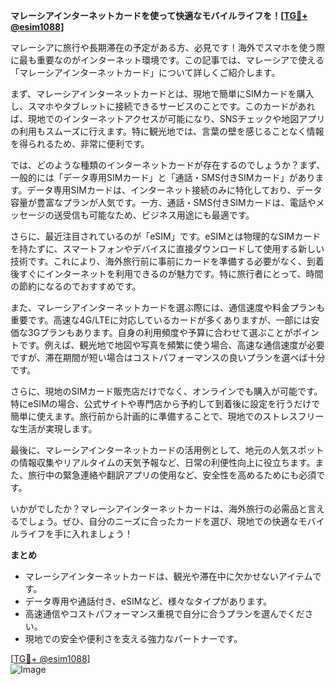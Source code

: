 **マレーシアインターネットカードを使って快適なモバイルライフを！[[TG💪+ @esim1088](https://t.me/s/esim1088)]**

マレーシアに旅行や長期滞在の予定がある方、必見です！海外でスマホを使う際に最も重要なのがインターネット環境です。この記事では、マレーシアで使える「マレーシアインターネットカード」について詳しくご紹介します。

まず、マレーシアインターネットカードとは、現地で簡単にSIMカードを購入し、スマホやタブレットに接続できるサービスのことです。このカードがあれば、現地でのインターネットアクセスが可能になり、SNSチェックや地図アプリの利用もスムーズに行えます。特に観光地では、言葉の壁を感じることなく情報を得られるため、非常に便利です。

では、どのような種類のインターネットカードが存在するのでしょうか？まず、一般的には「データ専用SIMカード」と「通話・SMS付きSIMカード」があります。データ専用SIMカードは、インターネット接続のみに特化しており、データ容量が豊富なプランが人気です。一方、通話・SMS付きSIMカードは、電話やメッセージの送受信も可能なため、ビジネス用途にも最適です。

さらに、最近注目されているのが「eSIM」です。eSIMとは物理的なSIMカードを持たずに、スマートフォンやデバイスに直接ダウンロードして使用する新しい技術です。これにより、海外旅行前に事前にカードを準備する必要がなく、到着後すぐにインターネットを利用できるのが魅力です。特に旅行者にとって、時間の節約になるのでおすすめです。

また、マレーシアインターネットカードを選ぶ際には、通信速度や料金プランも重要です。高速な4G/LTEに対応しているカードが多くありますが、一部には安価な3Gプランもあります。自身の利用頻度や予算に合わせて選ぶことがポイントです。例えば、観光地で地図や写真を頻繁に使う場合、高速な通信速度が必要ですが、滞在期間が短い場合はコストパフォーマンスの良いプランを選べば十分です。

さらに、現地のSIMカード販売店だけでなく、オンラインでも購入が可能です。特にeSIMの場合、公式サイトや専門店から予約して到着後に設定を行うだけで簡単に使えます。旅行前から計画的に準備することで、現地でのストレスフリーな生活が実現します。

最後に、マレーシアインターネットカードの活用例として、地元の人気スポットの情報収集やリアルタイムの天気予報など、日常の利便性向上に役立ちます。また、旅行中の緊急連絡や翻訳アプリの使用など、安全性を高めるためにも必須です。

いかがでしたか？マレーシアインターネットカードは、海外旅行の必需品と言えるでしょう。ぜひ、自分のニーズに合ったカードを選び、現地での快適なモバイルライフを手に入れましょう！

**まとめ**
- マレーシアインターネットカードは、観光や滞在中に欠かせないアイテムです。
- データ専用や通話付き、eSIMなど、様々なタイプがあります。
- 高速通信やコストパフォーマンス重視で自分に合うプランを選んでください。
- 現地での安全や便利さを支える強力なパートナーです。

[[TG💪+ @esim1088](https://t.me/s/esim1088)]  
![Image](https://i.postimg.cc/Y0z9fWf4/image.png)